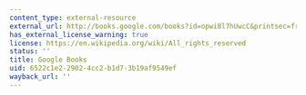 ```yaml
---
content_type: external-resource
external_url: http://books.google.com/books?id=opwi8l7hUwcC&printsec=frontcover
has_external_license_warning: true
license: https://en.wikipedia.org/wiki/All_rights_reserved
status: ''
title: Google Books
uid: 6522c1e2-2902-4cc2-b1d7-3b19af9549ef
wayback_url: ''
---
```

